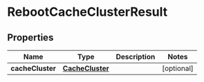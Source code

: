 

# RebootCacheClusterResult


## Properties

| Name | Type | Description | Notes |
|------------ | ------------- | ------------- | -------------|
|**cacheCluster** | [**CacheCluster**](CacheCluster.md) |  |  [optional] |



